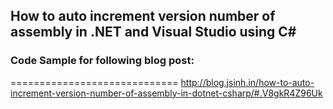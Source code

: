 ## How to auto increment version number of assembly in .NET and Visual Studio using C#

### Code Sample for following blog post:
=============================
http://blog.jsinh.in/how-to-auto-increment-version-number-of-assembly-in-dotnet-csharp/#.V8gkR4Z96Uk
